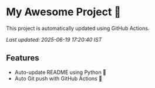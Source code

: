 # My Awesome Project 🚀

This project is automatically updated using GitHub Actions.

_Last updated: 2025-06-19 17:20:40 IST_

## Features
- Auto-update README using Python 🐍
- Auto Git push with GitHub Actions 🤖
